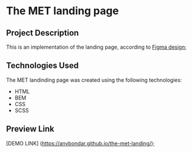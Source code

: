 # The MET landing page

## Project Description
This is an implementation of the landing page, according to [Figma design](https://www.figma.com/file/lSR1m42L9YwzQwzzxKwHpw/THE-MET?type=design&node-id=8590-29&mode=design);


## Technologies Used
The MET landinding page was created using the following technologies:
- HTML
- BEM
- CSS
- SCSS

## Preview Link
[DEMO LINK] (https://anvbondar.github.io/the-met-landing/);
